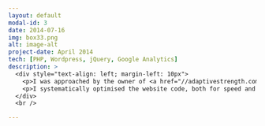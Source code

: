 ```yaml
---
layout: default
modal-id: 3
date: 2014-07-16
img: box33.png
alt: image-alt
project-date: April 2014
tech: [PHP, Wordpress, jQuery, Google Analytics]
description: >
  <div style="text-align: left; margin-left: 10px">
    <p>I was approached by the owner of <a href="//adaptivestrength.com.au" target="_blank">Box33 Adaptive Strength</a> to revamp their existing website to generate more leads and perform better in Google rankings.</p>
    <p>I systematically optimised the website code, both for speed and to remove spammy markup, redesigned several pages and consistently edited the Box33 blog. This significantly improved the site's rankings in Google &mdash; by up to ten pages even for particularly competitive keywords &mdash; and resulted in a much more steady stream of leads coming specifically through the site.</p>
  </div>
  <br />

---
```

